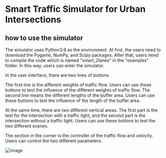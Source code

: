 # Smart Traffic Simulator for Urban Intersections

## how to use the simulator

The simulator uses Python3.9 as the environment. At first, the users need to download the Pygame, NumPy, and Scipy packages. After that, users need to compile the code which is named "smart\_2lanes" in the "examples" folder. In this way, users can enter the simulator.

In the user interface, there are two lines of buttons.

The first line is the different weights of traffic flow. Users can use these buttons to test the influence of the different weights of traffic flow. The second line  means the different lengths of the buffer area. Users can use these buttons to test the influence of the length of the buffer area.

At the same time, there are two different vertical areas. The first part is the test for the intersection with a traffic light, and the second part  is the intersection without a traffic light. Users can use these buttons to test the two different scenes.

The section in the corner is the controller of the traffic flow and velocity. Users can control the two different parameters.

![image]([https://github.com/lexsaints/powershell/blob/master/IMG/ps2.png](https://github.com/cestoon/trafficSimulator/blob/new-new-windows/example.png))
